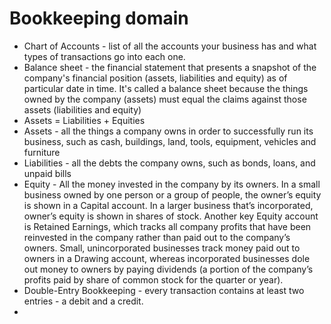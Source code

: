 # Bookkeeping domain

* Chart of Accounts - list of all the accounts your business has and what types of transactions go into each one.
* Balance sheet - the financial statement that presents a snapshot of the company's financial position (assets, liabilities and equity) as of particular date in time. It's called a balance sheet because the things owned by the company (assets) must equal the claims against those assets (liabilities and equity)
* Assets = Liabilities + Equities
* Assets - all the things a company owns in order to successfully run its business, such as cash, buildings, land, tools, equipment, vehicles and furniture
* Liabilities - all the debts the company owns, such as bonds, loans, and unpaid bills
* Equity - All the money invested in the company by its owners. In a small business owned by one person or a group of people, the owner’s equity is shown in a Capital account. In a larger business that’s incorporated, owner’s equity is shown in shares of stock. Another key Equity account is Retained Earnings, which tracks all company profits that have been reinvested in the company rather than paid out to the company’s owners. Small, unincorporated businesses track money paid out to owners in a Drawing account, whereas incorporated businesses dole out money to owners by paying dividends (a portion of the company’s profits paid by share of common stock for the quarter or year).
* Double-Entry Bookkeeping - every transaction contains at least two entries - a debit and a credit.
* 

